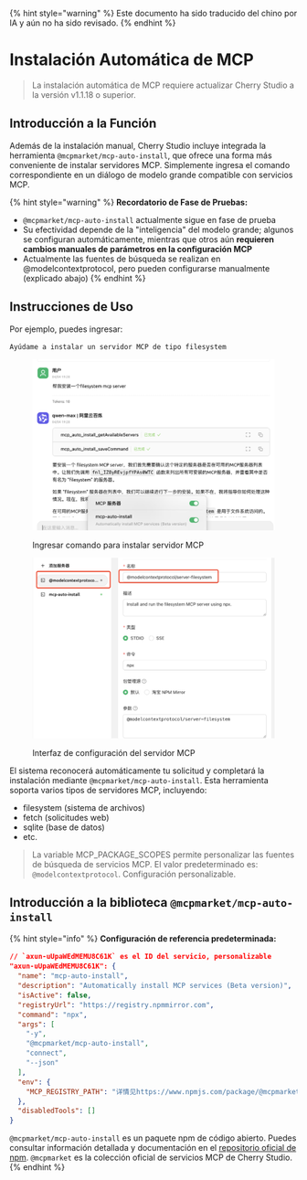 
{% hint style="warning" %}
Este documento ha sido traducido del chino por IA y aún no ha sido revisado.
{% endhint %}

# Instalación Automática de MCP

> La instalación automática de MCP requiere actualizar Cherry Studio a la versión v1.1.18 o superior.

## Introducción a la Función

Además de la instalación manual, Cherry Studio incluye integrada la herramienta `@mcpmarket/mcp-auto-install`, que ofrece una forma más conveniente de instalar servidores MCP. Simplemente ingresa el comando correspondiente en un diálogo de modelo grande compatible con servicios MCP.

{% hint style="warning" %}
**Recordatorio de Fase de Pruebas:**

* `@mcpmarket/mcp-auto-install` actualmente sigue en fase de prueba
* Su efectividad depende de la "inteligencia" del modelo grande; algunos se configuran automáticamente, mientras que otros aún **requieren cambios manuales de parámetros en la configuración MCP**
* Actualmente las fuentes de búsqueda se realizan en @modelcontextprotocol, pero pueden configurarse manualmente (explicado abajo)
{% endhint %}

## Instrucciones de Uso

Por ejemplo, puedes ingresar:

```
Ayúdame a instalar un servidor MCP de tipo filesystem
```

<figure><img src="../../.gitbook/assets/mcp-auto-install_shot1.png" alt=""><figcaption><p>Ingresar comando para instalar servidor MCP</p></figcaption></figure>

<figure><img src="../../.gitbook/assets/mcp-auto-install_shot2.png" alt=""><figcaption><p>Interfaz de configuración del servidor MCP</p></figcaption></figure>

El sistema reconocerá automáticamente tu solicitud y completará la instalación mediante `@mcpmarket/mcp-auto-install`. Esta herramienta soporta varios tipos de servidores MCP, incluyendo:

* filesystem (sistema de archivos)
* fetch (solicitudes web)
* sqlite (base de datos)
* etc.

> La variable MCP_PACKAGE_SCOPES permite personalizar las fuentes de búsqueda de servicios MCP. El valor predeterminado es: `@modelcontextprotocol`. Configuración personalizable.

## Introducción a la biblioteca `@mcpmarket/mcp-auto-install`

{% hint style="info" %}
**Configuración de referencia predeterminada:**

```json
// `axun-uUpaWEdMEMU8C61K` es el ID del servicio, personalizable
"axun-uUpaWEdMEMU8C61K": {
  "name": "mcp-auto-install",
  "description": "Automatically install MCP services (Beta version)",
  "isActive": false,
  "registryUrl": "https://registry.npmmirror.com",
  "command": "npx",
  "args": [
    "-y",
    "@mcpmarket/mcp-auto-install",
    "connect",
    "--json"
  ],
  "env": {
    "MCP_REGISTRY_PATH": "详情见https://www.npmjs.com/package/@mcpmarket/mcp-auto-install"
  },
  "disabledTools": []
}
```

`@mcpmarket/mcp-auto-install` es un paquete npm de código abierto. Puedes consultar información detallada y documentación en el [repositorio oficial de npm](https://www.npmjs.com/package/@mcpmarket/mcp-auto-install). `@mcpmarket` es la colección oficial de servicios MCP de Cherry Studio.
{% endhint %}